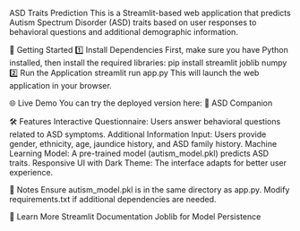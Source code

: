 ASD Traits Prediction
This is a Streamlit-based web application that predicts Autism Spectrum Disorder (ASD) traits based on user responses to behavioral questions and additional demographic information.

🚀 Getting Started
1️⃣ Install Dependencies
First, make sure you have Python installed, then install the required libraries: pip install streamlit joblib numpy
2️⃣ Run the Application
streamlit run app.py
This will launch the web application in your browser.

🌐 Live Demo
You can try the deployed version here:
🔗 ASD Companion

🛠 Features
Interactive Questionnaire: Users answer behavioral questions related to ASD symptoms.
Additional Information Input: Users provide gender, ethnicity, age, jaundice history, and ASD family history.
Machine Learning Model: A pre-trained model (autism_model.pkl) predicts ASD traits.
Responsive UI with Dark Theme: The interface adapts for better user experience.

📌 Notes
Ensure autism_model.pkl is in the same directory as app.py.
Modify requirements.txt if additional dependencies are needed.

📖 Learn More
Streamlit Documentation
Joblib for Model Persistence
